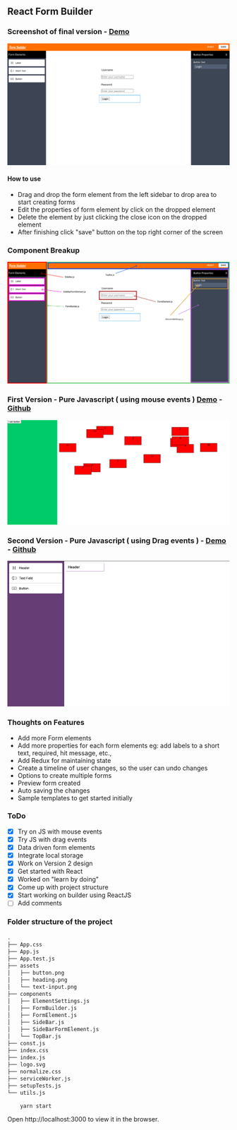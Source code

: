
## React Form Builder

### Screenshot of final version - [Demo](https://sad-mclean-051869.netlify.app/)
![Final version](./src/assets/final-app.png)

#### How to use
- Drag and drop the form element from the left sidebar to drop area to start creating forms
- Edit the properties of form element by click on the dropped element
- Delete the element by just clicking the close icon on the dropped element
- After finishing click "save" button on the top right corner of the screen 

### Component Breakup
![Component Breakup](./src/assets/Frame-with-components.png)

### First Version - Pure Javascript ( using mouse events ) [Demo](https://laughing-edison-270381.netlify.app/) -  [Github](https://github.com/karthikricssion/js-drag-and-drop)
![First version js mouse events](./src/assets/version-one.png)

### Second Version - Pure Javascript ( using Drag events ) - [Demo](https://sharp-lewin-7964ae.netlify.app/) - [Github](https://github.com/karthikricssion/js-drag-and-drop)
![Second version js drag events](./src/assets/version-two.png)

### Thoughts on Features
- Add more Form elements
- Add more properties for each form elements eg: add labels to a short text, required, hit message, etc.,
- Add Redux for maintaining state
- Create a timeline of user changes, so the user can undo changes
- Options to create multiple forms
- Preview form created
- Auto saving the changes
- Sample templates to get started initially 

### ToDo
- [x] Try on JS with mouse events
- [x] Try JS with drag events
- [x] Data driven form elements
- [x] Integrate local storage
- [x] Work on Version 2 design
- [x] Get started with React
- [x] Worked on "learn by doing"
- [x] Come up with project structure
- [x] Start working on builder using ReactJS
- [ ] Add comments

### Folder structure of the project
```
.
├── App.css
├── App.js
├── App.test.js
├── assets
│   ├── button.png
│   ├── heading.png
│   └── text-input.png
├── components
│   ├── ElementSettings.js
│   ├── FormBuilder.js
│   ├── FormElement.js
│   ├── SideBar.js
│   ├── SideBarFormElement.js
│   └── TopBar.js
├── const.js
├── index.css
├── index.js
├── logo.svg
├── normalize.css
├── serviceWorker.js
├── setupTests.js
└── utils.js

```

```
    yarn start
```
Open http://localhost:3000 to view it in the browser.
